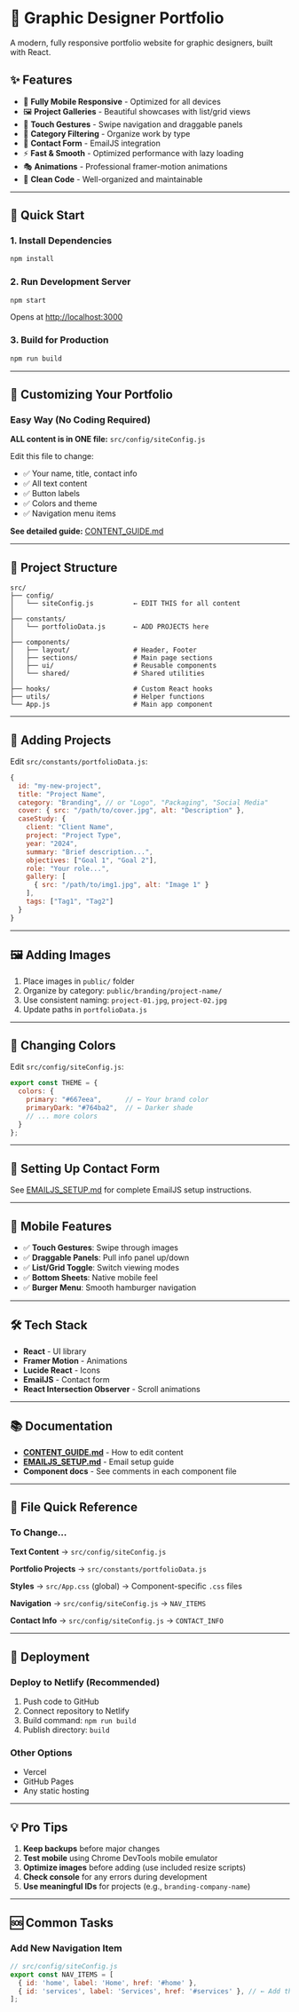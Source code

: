 # 🎨 Graphic Designer Portfolio

A modern, fully responsive portfolio website for graphic designers, built with React.

## ✨ Features

- 🎯 **Fully Mobile Responsive** - Optimized for all devices
- 🖼️ **Project Galleries** - Beautiful showcases with list/grid views
- 📱 **Touch Gestures** - Swipe navigation and draggable panels
- 🎨 **Category Filtering** - Organize work by type
- 📧 **Contact Form** - EmailJS integration
- ⚡ **Fast & Smooth** - Optimized performance with lazy loading
- 🎭 **Animations** - Professional framer-motion animations
- 📐 **Clean Code** - Well-organized and maintainable

---

## 🚀 Quick Start

### 1. Install Dependencies
```bash
npm install
```

### 2. Run Development Server
```bash
npm start
```
Opens at [http://localhost:3000](http://localhost:3000)

### 3. Build for Production
```bash
npm run build
```

---

## 📝 Customizing Your Portfolio

### Easy Way (No Coding Required)

**ALL content is in ONE file:** `src/config/siteConfig.js`

Edit this file to change:
- ✅ Your name, title, contact info
- ✅ All text content
- ✅ Button labels
- ✅ Colors and theme
- ✅ Navigation menu items

**See detailed guide:** [CONTENT_GUIDE.md](CONTENT_GUIDE.md)

---

## 📁 Project Structure

```
src/
├── config/
│   └── siteConfig.js          ← EDIT THIS for all content
│
├── constants/
│   └── portfolioData.js       ← ADD PROJECTS here
│
├── components/
│   ├── layout/                # Header, Footer
│   ├── sections/              # Main page sections
│   ├── ui/                    # Reusable components
│   └── shared/                # Shared utilities
│
├── hooks/                     # Custom React hooks
├── utils/                     # Helper functions
└── App.js                     # Main app component
```

---

## 🎨 Adding Projects

Edit `src/constants/portfolioData.js`:

```javascript
{
  id: "my-new-project",
  title: "Project Name",
  category: "Branding", // or "Logo", "Packaging", "Social Media"
  cover: { src: "/path/to/cover.jpg", alt: "Description" },
  caseStudy: {
    client: "Client Name",
    project: "Project Type",
    year: "2024",
    summary: "Brief description...",
    objectives: ["Goal 1", "Goal 2"],
    role: "Your role...",
    gallery: [
      { src: "/path/to/img1.jpg", alt: "Image 1" }
    ],
    tags: ["Tag1", "Tag2"]
  }
}
```

---

## 🖼️ Adding Images

1. Place images in `public/` folder
2. Organize by category: `public/branding/project-name/`
3. Use consistent naming: `project-01.jpg`, `project-02.jpg`
4. Update paths in `portfolioData.js`

---

## 🎨 Changing Colors

Edit `src/config/siteConfig.js`:

```javascript
export const THEME = {
  colors: {
    primary: "#667eea",      // ← Your brand color
    primaryDark: "#764ba2",  // ← Darker shade
    // ... more colors
  }
};
```

---

## 📧 Setting Up Contact Form

See [EMAILJS_SETUP.md](EMAILJS_SETUP.md) for complete EmailJS setup instructions.

---

## 📱 Mobile Features

- ✅ **Touch Gestures**: Swipe through images
- ✅ **Draggable Panels**: Pull info panel up/down
- ✅ **List/Grid Toggle**: Switch viewing modes
- ✅ **Bottom Sheets**: Native mobile feel
- ✅ **Burger Menu**: Smooth hamburger navigation

---

## 🛠️ Tech Stack

- **React** - UI library
- **Framer Motion** - Animations
- **Lucide React** - Icons
- **EmailJS** - Contact form
- **React Intersection Observer** - Scroll animations

---

## 📚 Documentation

- **[CONTENT_GUIDE.md](CONTENT_GUIDE.md)** - How to edit content
- **[EMAILJS_SETUP.md](EMAILJS_SETUP.md)** - Email setup guide
- **Component docs** - See comments in each component file

---

## 🎯 File Quick Reference

### To Change...

**Text Content**
→ `src/config/siteConfig.js`

**Portfolio Projects**
→ `src/constants/portfolioData.js`

**Styles**
→ `src/App.css` (global)
→ Component-specific `.css` files

**Navigation**
→ `src/config/siteConfig.js` → `NAV_ITEMS`

**Contact Info**
→ `src/config/siteConfig.js` → `CONTACT_INFO`

---

## 🚢 Deployment

### Deploy to Netlify (Recommended)
1. Push code to GitHub
2. Connect repository to Netlify
3. Build command: `npm run build`
4. Publish directory: `build`

### Other Options
- Vercel
- GitHub Pages
- Any static hosting

---

## 💡 Pro Tips

1. **Keep backups** before major changes
2. **Test mobile** using Chrome DevTools mobile emulator
3. **Optimize images** before adding (use included resize scripts)
4. **Check console** for any errors during development
5. **Use meaningful IDs** for projects (e.g., `branding-company-name`)

---

## 🆘 Common Tasks

### Add New Navigation Item
```javascript
// src/config/siteConfig.js
export const NAV_ITEMS = [
  { id: 'home', label: 'Home', href: '#home' },
  { id: 'services', label: 'Services', href: '#services' }, // ← Add this
];
```

